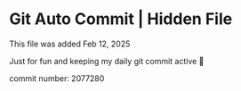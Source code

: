 # Git Auto Commit | Hidden File

This file was added Feb 12, 2025

Just for fun and keeping my daily git commit active 🤪

commit number: 2077280
